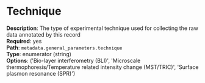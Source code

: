 

# Technique

**Description**: The type of experimental technique used for collecting the raw data annotated by this record <br/>
**Required**: yes <br/>
**Path**: `metadata.general_parameters.technique` <br/>
**Type**: enumerator (string) <br/>
**Options**: ('Bio-layer interferometry (BLI)',
              'Microscale thermophoresis/Temperature related intensity change (MST/TRIC)',
              'Surface plasmon resonance (SPR)')
